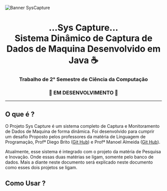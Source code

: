 ![Banner SysCapture](https://github.com/FelipeSantos-cco/SysCapture/assets/125617308/17dd0c42-f3b1-4ae0-98f6-6b1e65a968ba)
<h1 align='center'> ...Sys Capture... <br> Sistema Dinâmico de Captura de Dados de Maquina Desenvolvido em Java ☕ </h1>
<h3 align='center'> Trabalho de 2° Semestre de Ciência da Computação</h3>
<h3 align='center'> 🚧 EM DESENVOLVIMENTO 🚧</h3>

---

## O que é ? 
O Projeto Sys Capture é um sistema completo de Captura e Monitoramento de Dados de Maquina de forma dinâmica. 
Foi desenvolvido para cumprir um desafio Proposto pelos professores da matéria de Linguagem de Programação, Profª Diego Brito ([Git Hub](https://github.com/Britooo)) e Profª Manoel Almeida ([Git Hub](https://github.com/manoelalmeida-io)).

Atualmente, esse sistema é integrado com o projeto da matéria de Pesquisa e Inovação. Onde essas duas matérias se ligam, somente pelo banco de dados. Mais a diante neste documento será explicado neste documento como esses dois projetos se ligam.

## Como Usar ?

